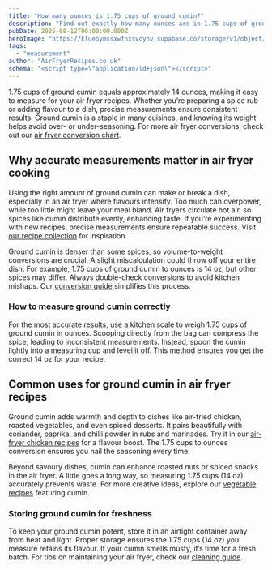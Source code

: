 ```yaml
---
title: "How many ounces is 1.75 cups of ground cumin?"
description: "Find out exactly how many ounces are in 1.75 cups of ground cumin for perfect air fryer recipes. Get precise measurements every time!"
pubDate: 2025-08-12T00:00:00.000Z
heroImage: "https://klueoymssxwfnxsvcyhv.supabase.co/storage/v1/object/public/md/how-many-ounces-is-1-75-cups-of-ground-cumin-157185b1.webp"
tags:
  - "measurement"
author: "AirFryerRecipes.co.uk"
schema: "<script type=\"application/ld+json\"></script>"
---
```


<p>1.75 cups of ground cumin equals approximately 14 ounces, making it easy to measure for your air fryer recipes. Whether you’re preparing a spice rub or adding flavour to a dish, precise measurements ensure consistent results. Ground cumin is a staple in many cuisines, and knowing its weight helps avoid over- or under-seasoning. For more air fryer conversions, check out our <a href=https://www.airfryerrecipe.co.uk/air-fryer-conversion-chart>air fryer conversion chart</a>.</p>

<h2>Why accurate measurements matter in air fryer cooking</h2>  
<p>Using the right amount of ground cumin can make or break a dish, especially in an air fryer where flavours intensify. Too much can overpower, while too little might leave your meal bland. Air fryers circulate hot air, so spices like cumin distribute evenly, enhancing taste. If you’re experimenting with new recipes, precise measurements ensure repeatable success. Visit <a href=https://www.airfryerrecipe.co.uk/recipes>our recipe collection</a> for inspiration.</p>  

<p>Ground cumin is denser than some spices, so volume-to-weight conversions are crucial. A slight miscalculation could throw off your entire dish. For example, 1.75 cups of ground cumin to ounces is 14 oz, but other spices may differ. Always double-check conversions to avoid kitchen mishaps. Our <a href=https://www.airfryerrecipe.co.uk/air-fryer-conversion-chart>conversion guide</a> simplifies this process.</p>  

<h3>How to measure ground cumin correctly</h3>  
<p>For the most accurate results, use a kitchen scale to weigh 1.75 cups of ground cumin in ounces. Scooping directly from the bag can compress the spice, leading to inconsistent measurements. Instead, spoon the cumin lightly into a measuring cup and level it off. This method ensures you get the correct 14 oz for your recipe.</p>  

<h2>Common uses for ground cumin in air fryer recipes</h2>  
<p>Ground cumin adds warmth and depth to dishes like air-fried chicken, roasted vegetables, and even spiced desserts. It pairs beautifully with coriander, paprika, and chilli powder in rubs and marinades. Try it in our <a href=https://www.airfryerrecipe.co.uk/recipe-category/chicken>air-fryer chicken recipes</a> for a flavour boost. The 1.75 cups to ounces conversion ensures you nail the seasoning every time.</p>  

<p>Beyond savoury dishes, cumin can enhance roasted nuts or spiced snacks in the air fryer. A little goes a long way, so measuring 1.75 cups (14 oz) accurately prevents waste. For more creative ideas, explore our <a href=https://www.airfryerrecipe.co.uk/recipe-category/vegetables>vegetable recipes</a> featuring cumin.</p>  

<h3>Storing ground cumin for freshness</h3>  
<p>To keep your ground cumin potent, store it in an airtight container away from heat and light. Proper storage ensures the 1.75 cups (14 oz) you measure retains its flavour. If your cumin smells musty, it’s time for a fresh batch. For tips on maintaining your air fryer, check our <a href=https://www.airfryerrecipe.co.uk/air-fryer-cleaner>cleaning guide</a>.</p>